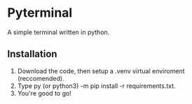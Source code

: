 # Pyterminal
A simple terminal written in python.
## Installation
1. Download the code, then setup a .venv virtual enviroment (reccomended).
2. Type py (or python3) -m pip install -r requirements.txt.
3. You're good to go!
